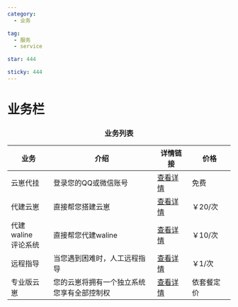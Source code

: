 ```yaml
---
category:
  - 业务

tag:
  - 服务
  - service

star: 444

sticky: 444
---
```

# 业务栏

<div align="center">

### 业务列表

| 业务                      | 介绍                                             | 详情链接                       | 价格    |
| ------------------------- | ------------------------------------------------ | ------------------------------ | ------- |
| 云崽代挂                  | 登录您的QQ或微信账号                             | [查看详情](https://botdocs.escateam.icu) | 免费    |
| 代建云崽                  | 直接帮您搭建云崽                                 | [查看详情](/service/yunzai-biuld) | ￥20/次 |
| 代建waline<br /> 评论系统 | 直接帮您代建waline                               | [查看详情](/service/waline)       | ￥10/次 |
| 远程指导                  | 当您遇到困难时，人工远程指导 | [查看详情](/service/teach)        | ￥1/次  |
| 专业版云崽                | 您的云崽将拥有一个独立系统<br />您享有全部控制权 | [查看详情](/service/server)           | 依套餐定价    |

</div>
